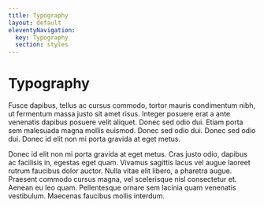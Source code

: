 ```yaml
---
title: Typography
layout: default
eleventyNavigation:
  key: Typography
  section: styles
---
```


# Typography

Fusce dapibus, tellus ac cursus commodo, tortor mauris condimentum nibh, ut fermentum massa justo sit amet risus. Integer posuere erat a ante venenatis dapibus posuere velit aliquet. Donec sed odio dui. Etiam porta sem malesuada magna mollis euismod. Donec sed odio dui. Donec sed odio dui. Donec id elit non mi porta gravida at eget metus.

Donec id elit non mi porta gravida at eget metus. Cras justo odio, dapibus ac facilisis in, egestas eget quam. Vivamus sagittis lacus vel augue laoreet rutrum faucibus dolor auctor. Nulla vitae elit libero, a pharetra augue. Praesent commodo cursus magna, vel scelerisque nisl consectetur et. Aenean eu leo quam. Pellentesque ornare sem lacinia quam venenatis vestibulum. Maecenas faucibus mollis interdum.